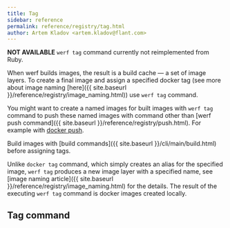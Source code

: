 ```yaml
---
title: Tag
sidebar: reference
permalink: reference/registry/tag.html
author: Artem Kladov <artem.kladov@flant.com>
---
```


**NOT AVAILABLE** `werf tag` command currently not reimplemented from Ruby.

When werf builds images, the result is a build cache — a set of image layers. To create a final image and assign a specified docker tag (see more about image naming [here]({{ site.baseurl }}/reference/registry/image_naming.html)) use `werf tag` command.

You might want to create a named images for built images with `werf tag` command to push these named images with command other than [werf push command]({{ site.baseurl }}/reference/registry/push.html). For example with [docker push](https://docs.docker.com/engine/reference/commandline/image_push/).

Build images with [build commands]({{ site.baseurl }}/cli/main/build.html) before assigning tags.

Unlike `docker tag` command, which simply creates an alias for the specified image, `werf tag` produces a new image layer with a specified name, see [image naming article]({{ site.baseurl }}/reference/registry/image_naming.html) for the details. The result of the executing `werf tag` command is docker images created locally.

## Tag command

<!--  TODO -->
